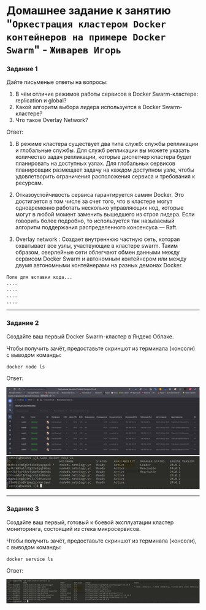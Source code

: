 # Домашнее задание к занятию "`Оркестрация кластером Docker контейнеров на примере Docker Swarm`" - `Живарев Игорь`


### Задание 1

Дайте письменые ответы на вопросы:

1. В чём отличие режимов работы сервисов в Docker Swarm-кластере: replication и global?
2. Какой алгоритм выбора лидера используется в Docker Swarm-кластере?
3. Что такое Overlay Network?


Ответ:

1. В режиме кластера существует два типа служб: службы репликации и глобальные службы. Для служб репликации вы можете указать количество задач репликации, которые диспетчер кластера будет планировать на доступных узлах. Для глобальных сервисов планировщик размещает задачу на каждом доступном узле, чтобы удовлетворить ограничения расположения сервиса и требования к ресурсам.

2. Отказоустойчивость сервиса гарантируется самим Docker. Это достигается в том числе за счет того, что в кластере могут одновременно работать несколько управляющих нод, которые могут в любой момент заменить вышедшего из строя лидера. Если говорить более подробно, то используется так называемый алгоритм поддержания распределенного консенсуса — Raft.

3. Overlay network : Создает внутреннюю частную сеть, которая охватывает все узлы, участвующие в кластере swarm. Таким образом, оверлейные сети облегчают обмен данными между сервисом Docker Swarm и автономным контейнером или между двумя автономными контейнерами на разных демонах Docker.

```
Поле для вставки кода...
....
....
....
....
```

---

### Задание 2

Создайте ваш первый Docker Swarm-кластер в Яндекс Облаке.

Чтобы получить зачёт, предоставьте скриншот из терминала (консоли) с выводом команды:

```
docker node ls
```


Ответ:


![Готовые виртуалки на Yndex Cloud](img/5.05-01.png)
![ответ](img/5.05-02.png)


---

### Задание 3


Создайте ваш первый, готовый к боевой эксплуатации кластер мониторинга, состоящий из стека микросервисов.

Чтобы получить зачёт, предоставьте скриншот из терминала (консоли), с выводом команды:

```
docker service ls
```


Ответ:

![ответ](img/5.05-03.png)
